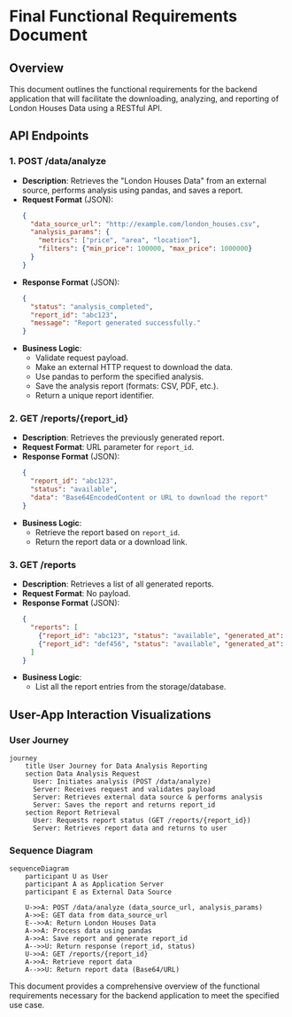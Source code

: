# Final Functional Requirements Document

## Overview
This document outlines the functional requirements for the backend application that will facilitate the downloading, analyzing, and reporting of London Houses Data using a RESTful API.

## API Endpoints

### 1. POST /data/analyze
- **Description**: Retrieves the "London Houses Data" from an external source, performs analysis using pandas, and saves a report.
- **Request Format** (JSON):
  ```json
  {
    "data_source_url": "http://example.com/london_houses.csv",
    "analysis_params": {
      "metrics": ["price", "area", "location"],
      "filters": {"min_price": 100000, "max_price": 1000000}
    }
  }
  ```
- **Response Format** (JSON):
  ```json
  {
    "status": "analysis_completed",
    "report_id": "abc123",
    "message": "Report generated successfully."
  }
  ```
- **Business Logic**:
  - Validate request payload.
  - Make an external HTTP request to download the data.
  - Use pandas to perform the specified analysis.
  - Save the analysis report (formats: CSV, PDF, etc.).
  - Return a unique report identifier.

### 2. GET /reports/{report_id}
- **Description**: Retrieves the previously generated report.
- **Request Format**: URL parameter for `report_id`.
- **Response Format** (JSON):
  ```json
  {
    "report_id": "abc123",
    "status": "available",
    "data": "Base64EncodedContent or URL to download the report"
  }
  ```
- **Business Logic**:
  - Retrieve the report based on `report_id`.
  - Return the report data or a download link.

### 3. GET /reports
- **Description**: Retrieves a list of all generated reports.
- **Request Format**: No payload.
- **Response Format** (JSON):
  ```json
  {
    "reports": [
      {"report_id": "abc123", "status": "available", "generated_at": "2023-10-05T10:00:00Z"},
      {"report_id": "def456", "status": "available", "generated_at": "2023-10-06T11:30:00Z"}
    ]
  }
  ```
- **Business Logic**:
  - List all the report entries from the storage/database.

## User-App Interaction Visualizations

### User Journey

```mermaid
journey
    title User Journey for Data Analysis Reporting
    section Data Analysis Request
      User: Initiates analysis (POST /data/analyze)
      Server: Receives request and validates payload
      Server: Retrieves external data source & performs analysis
      Server: Saves the report and returns report_id
    section Report Retrieval
      User: Requests report status (GET /reports/{report_id})
      Server: Retrieves report data and returns to user
```

### Sequence Diagram

```mermaid
sequenceDiagram
    participant U as User
    participant A as Application Server
    participant E as External Data Source

    U->>A: POST /data/analyze (data_source_url, analysis_params)
    A->>E: GET data from data_source_url
    E-->>A: Return London Houses Data
    A->>A: Process data using pandas
    A->>A: Save report and generate report_id
    A-->>U: Return response (report_id, status)
    U->>A: GET /reports/{report_id}
    A->>A: Retrieve report data
    A-->>U: Return report data (Base64/URL)
```

This document provides a comprehensive overview of the functional requirements necessary for the backend application to meet the specified use case.